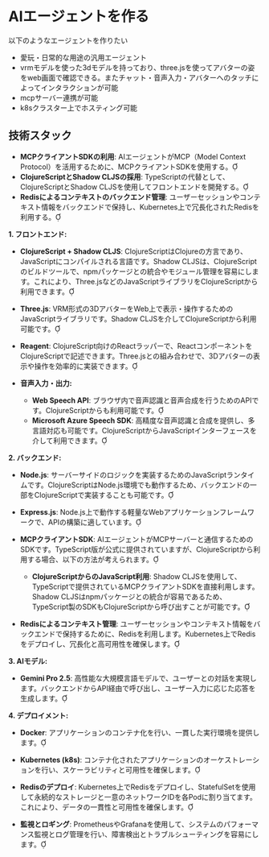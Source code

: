 # AIエージェントを作る

以下のようなエージェントを作りたい

- 愛玩・日常的な用途の汎用エージェント
- vrmモデルを使った3dモデルを持っており、three.jsを使ってアバターの姿をweb画面で確認できる。またチャット・音声入力・アバターへのタッチによってインタラクションが可能
- mcpサーバー連携が可能
- k8sクラスター上でホスティング可能

## 技術スタック

- **MCPクライアントSDKの利用**: AIエージェントがMCP（Model Context Protocol）を活用するために、MCPクライアントSDKを使用する。
- **ClojureScriptとShadow CLJSの採用**: TypeScriptの代替として、ClojureScriptとShadow CLJSを使用してフロントエンドを開発する。
- **Redisによるコンテキストのバックエンド管理**: ユーザーセッションやコンテキスト情報をバックエンドで保持し、Kubernetes上で冗長化されたRedisを利用する。

**1. フロントエンド:**

- **ClojureScript + Shadow CLJS**: ClojureScriptはClojureの方言であり、JavaScriptにコンパイルされる言語です。Shadow CLJSは、ClojureScriptのビルドツールで、npmパッケージとの統合やモジュール管理を容易にします。これにより、Three.jsなどのJavaScriptライブラリをClojureScriptから利用できます。

- **Three.js**: VRM形式の3DアバターをWeb上で表示・操作するためのJavaScriptライブラリです。Shadow CLJSを介してClojureScriptから利用可能です。

- **Reagent**: ClojureScript向けのReactラッパーで、ReactコンポーネントをClojureScriptで記述できます。Three.jsとの組み合わせで、3Dアバターの表示や操作を効率的に実装できます。

- **音声入力・出力:**
  - **Web Speech API**: ブラウザ内で音声認識と音声合成を行うためのAPIです。ClojureScriptからも利用可能です。
  - **Microsoft Azure Speech SDK**: 高精度な音声認識と合成を提供し、多言語対応も可能です。ClojureScriptからJavaScriptインターフェースを介して利用できます。

**2. バックエンド:**

- **Node.js**: サーバーサイドのロジックを実装するためのJavaScriptランタイムです。ClojureScriptはNode.js環境でも動作するため、バックエンドの一部をClojureScriptで実装することも可能です。

- **Express.js**: Node.js上で動作する軽量なWebアプリケーションフレームワークで、APIの構築に適しています。

- **MCPクライアントSDK**: AIエージェントがMCPサーバーと通信するためのSDKです。TypeScript版が公式に提供されていますが、ClojureScriptから利用する場合、以下の方法が考えられます。
  - **ClojureScriptからのJavaScript利用**: Shadow CLJSを使用して、TypeScriptで提供されているMCPクライアントSDKを直接利用します。Shadow CLJSはnpmパッケージとの統合が容易であるため、TypeScript製のSDKもClojureScriptから呼び出すことが可能です。

- **Redisによるコンテキスト管理**: ユーザーセッションやコンテキスト情報をバックエンドで保持するために、Redisを利用します。Kubernetes上でRedisをデプロイし、冗長化と高可用性を確保します。

**3. AIモデル:**

- **Gemini Pro 2.5**: 高性能な大規模言語モデルで、ユーザーとの対話を実現します。バックエンドからAPI経由で呼び出し、ユーザー入力に応じた応答を生成します。

**4. デプロイメント:**

- **Docker**: アプリケーションのコンテナ化を行い、一貫した実行環境を提供します。

- **Kubernetes (k8s)**: コンテナ化されたアプリケーションのオーケストレーションを行い、スケーラビリティと可用性を確保します。

- **Redisのデプロイ**: Kubernetes上でRedisをデプロイし、StatefulSetを使用して永続的なストレージと一意のネットワークIDを各Podに割り当てます。これにより、データの一貫性と可用性を確保します。

- **監視とロギング**: PrometheusやGrafanaを使用して、システムのパフォーマンス監視とログ管理を行い、障害検出とトラブルシューティングを容易にします。
